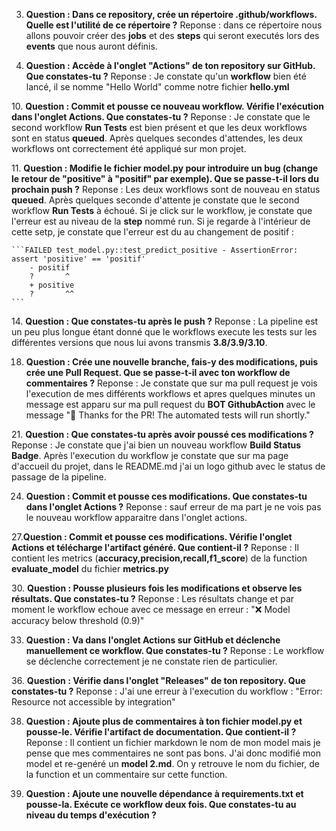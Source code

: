3. **Question : Dans ce repository, crée un répertoire .github/workflows. Quelle est l'utilité de ce répertoire ?**
    Reponse : dans ce répertoire nous allons pouvoir créer des **jobs** et des **steps** qui seront executés lors des **events** que nous auront définis.

8.  **Question :​ Accède à l'onglet "Actions" de ton repository sur GitHub. Que constates-tu ?**
    Reponse : Je constate qu'un **workflow**  bien été lancé, il se nomme "Hello World" comme notre fichier **hello.yml** 

10.​  **Question : Commit et pousse ce nouveau workflow. Vérifie l'exécution dans l'onglet Actions.​ Que constates-tu ?​**
    Reponse : Je constate que le second workflow **Run Tests** est bien présent et que les deux workflows sont en status **queued**. Après quelques secondes d'attendes, les deux workflows ont correctement été appliqué sur mon projet. 

11.​ **Question : Modifie le fichier model.py pour introduire un bug (change le retour de "positive" à  "positif" par exemple).     Que se passe-t-il lors du prochain push ?​**
    Reponse : Les deux workflows sont de nouveau en status **queued**. Après quelques seconde d'attente je constate que le second workflow **Run Tests** à échoué. Si je click sur le workflow, je constate que l'erreur est au niveau de la **step** nommé run. Si je regarde à l'intérieur de cette setp, je constate que l'erreur est du au changement de positif : 
    
    ```FAILED test_model.py::test_predict_positive - AssertionError: assert 'positive' == 'positif'
        - positif
        ?       ^
        + positive
        ?       ^^
    ```
14.​ **Question : Que constates-tu après le push ?**
    Reponse : La pipeline est un peu plus longue étant donné que le workflows execute les tests sur les différentes versions que nous lui avons transmis **3.8/3.9/3.10**.

18. **Question : ​Crée une nouvelle branche, fais-y des modifications, puis crée une Pull Request.​ Que se passe-t-il avec ton workflow de commentaires ?**
Reponse : Je constate que sur ma pull request je vois l'execution de mes différents workflows et apres quelques minutes un message est apparu sur ma pull request du **BOT GithubAction** avec le message "👋 Thanks for the PR! The automated tests will run shortly."

21.​ **Question : Que constates-tu après avoir poussé ces modifications ?**
Reponse : Je constate que j'ai bien un nouveau workflow **Build Status Badge**. Après l'execution du workflow je constate que sur ma page d'accueil du projet, dans le README.md j'ai un logo github avec le status de passage de la pipeline.

24. **Question : ​Commit et pousse ces modifications. Que constates-tu dans l'onglet Actions ?**
Reponse : sauf erreur de ma part je ne vois pas le nouveau workflow apparaitre dans l'onglet actions. 

27.**Question : ​Commit et pousse ces modifications. Vérifie l'onglet Actions et télécharge l'artifact généré.​ Que contient-il ?**
Reponse : Il contient les metrics (**accuracy,precision,recall,f1_score**) de la function **evaluate_model** du fichier **metrics.py**

30.​ **Question : Pousse plusieurs fois les modifications et observe les résultats. Que constates-tu ?**
Reponse : Les résultats change et par moment le workflow echoue avec ce message en erreur : "❌ Model accuracy below threshold (0.9)"

33. **Question : ​Va dans l'onglet Actions sur GitHub et déclenche manuellement ce workflow. Que constates-tu ?**
Reponse : Le workflow se déclenche correctement je ne constate rien de particulier. 

36.​ **Question : Vérifie dans l'onglet "Releases" de ton repository. Que constates-tu ?**
Reponse : J'ai une erreur à l'execution du workflow : "Error: Resource not accessible by integration"

38. **Question : ​Ajoute plus de commentaires à ton fichier model.py et pousse-le. Vérifie l'artifact de documentation.​ Que contient-il ?**
Reponse : Il contient un fichier markdown le nom de mon model mais je pense que mes commentaires ne sont pas bons. J'ai donc modifié mon model et re-genéré un **model 2.md**. On y retrouve le nom du fichier, de la function et un commentaire sur cette function. 

40. **Question : ​Ajoute une nouvelle dépendance à requirements.txt et pousse-la. Exécute ce workflow deux fois.​ Que constates-tu au niveau du temps d'exécution ?**